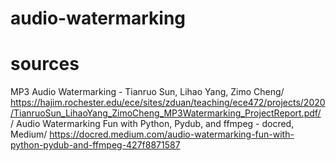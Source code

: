 # audio-watermarking


# sources
MP3 Audio Watermarking - Tianruo Sun, Lihao Yang, Zimo Cheng/
https://hajim.rochester.edu/ece/sites/zduan/teaching/ece472/projects/2020/TianruoSun_LihaoYang_ZimoCheng_MP3Watermarking_ProjectReport.pdf/
/
Audio Watermarking Fun with Python, Pydub, and ffmpeg - docred, Medium/
https://docred.medium.com/audio-watermarking-fun-with-python-pydub-and-ffmpeg-427f8871587
